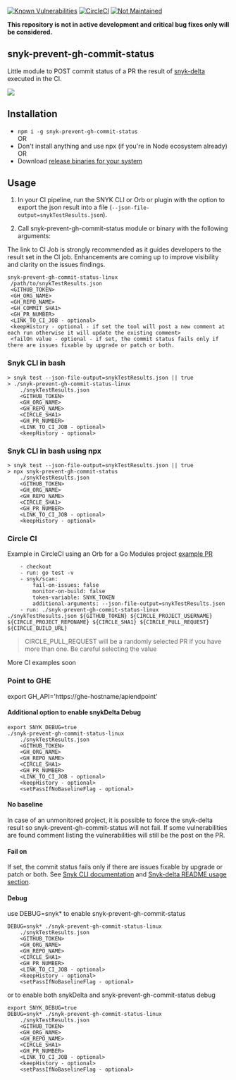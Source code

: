 [![Known Vulnerabilities](https://snyk.io/test/github/snyk-tech-services/snyk-prevent-gh-commit-status/badge.svg)](https://snyk.io/test/github/snyk-tech-services/snyk-prevent-gh-commit-status)
[![CircleCI](https://circleci.com/gh/snyk-tech-services/snyk-prevent-gh-commit-status.svg?style=svg)](https://circleci.com/gh/snyk-tech-services/snyk-prevent-gh-commit-status)
[![Not Maintained](https://img.shields.io/badge/Maintenance%20Level-Not%20Maintained-yellow.svg)](https://gist.github.com/cheerfulstoic/d107229326a01ff0f333a1d3476e068d)

**This repository is not in active development and critical bug fixes only will be considered.**

## snyk-prevent-gh-commit-status
Little module to POST commit status of a PR the result of [snyk-delta](https://github.com/snyk-tech-services/snyk-delta) executed in the CI.

![](https://storage.googleapis.com/snyk-technical-services.appspot.com/gh_commit_status.png)

## Installation
- `npm i -g snyk-prevent-gh-commit-status`\
OR
- Don't install anything and use npx (if you're in Node ecosystem already)\
OR
- Download [release binaries for your system](https://github.com/snyk-tech-services/snyk-prevent-gh-commit-status/releases)

## Usage
1. In your CI pipeline, run the SNYK CLI or Orb or plugin with the option to export the json result into a file (`--json-file-output=snykTestResults.json`).

2. Call snyk-prevent-gh-commit-status module or binary with the following arguments:

The link to CI Job is strongly recommended as it guides developers to the result set in the CI job.
Enhancements are coming up to improve visibility and clarity on the issues findings.

```
snyk-prevent-gh-commit-status-linux
 /path/to/snykTestResults.json
 <GITHUB_TOKEN>
 <GH_ORG_NAME>
 <GH_REPO_NAME>
 <GH_COMMIT_SHA1>
 <GH_PR_NUMBER>
 <LINK_TO_CI_JOB - optional>
 <keepHistory - optional - if set the tool will post a new comment at each run otherwise it will update the existing comment>
 <failOn value - optional - if set, the commit status fails only if there are issues fixable by upgrade or patch or both.
```
### Snyk CLI in bash
```
> snyk test --json-file-output=snykTestResults.json || true
> ./snyk-prevent-gh-commit-status-linux
    ./snykTestResults.json
    <GITHUB_TOKEN>
    <GH_ORG_NAME>
    <GH_REPO_NAME>
    <CIRCLE_SHA1>
    <GH_PR_NUMBER>
    <LINK_TO_CI_JOB - optional>
    <keepHistory - optional>
```

### Snyk CLI in bash using npx
```
> snyk test --json-file-output=snykTestResults.json || true
> npx snyk-prevent-gh-commit-status
    ./snykTestResults.json
    <GITHUB_TOKEN>
    <GH_ORG_NAME>
    <GH_REPO_NAME>
    <CIRCLE_SHA1>
    <GH_PR_NUMBER>
    <LINK_TO_CI_JOB - optional>
    <keepHistory - optional>
```

### Circle CI
Example in CircleCI using an Orb for a Go Modules project [example PR](https://github.com/snyk-tech-services/jira-tickets-for-new-vulns/pull/29/files)
```
    - checkout
    - run: go test -v
    - snyk/scan:
        fail-on-issues: false
        monitor-on-build: false
        token-variable: SNYK_TOKEN
        additional-arguments: --json-file-output=snykTestResults.json
    - run: ./snyk-prevent-gh-commit-status-linux ./snykTestResults.json ${GITHUB_TOKEN} ${CIRCLE_PROJECT_USERNAME} ${CIRCLE_PROJECT_REPONAME} ${CIRCLE_SHA1} ${CIRCLE_PULL_REQUEST} ${CIRCLE_BUILD_URL}
```
>   CIRCLE_PULL_REQUEST will be a randomly selected PR if you have more than one. Be careful selecting the value



More CI examples soon

### Point to GHE
export GH_API='https://ghe-hostname/apiendpoint'

#### Additional option to enable snykDelta Debug
```
export SNYK_DEBUG=true
./snyk-prevent-gh-commit-status-linux
    ./snykTestResults.json
    <GITHUB_TOKEN>
    <GH_ORG_NAME>
    <GH_REPO_NAME>
    <CIRCLE_SHA1>
    <GH_PR_NUMBER>
    <LINK_TO_CI_JOB - optional>
    <keepHistory - optional>
    <setPassIfNoBaselineFlag - optional>
```

#### No baseline
In case of an unmonitored project, it is possible to force the snyk-delta result so snyk-prevent-gh-commit-status will not fail.
If some vulnerabilities are found comment listing the vulnerabilities will still be the post on the PR.

#### Fail on
If set, the commit status fails only if there are issues fixable by upgrade or patch or both.
See [Snyk CLI documentation](https://docs.snyk.io/snyk-cli/test-for-vulnerabilities/advanced-failing-of-builds-in-snyk-cli) and [Snyk-delta README usage section](https://github.com/snyk-tech-services/snyk-delta#usage).

#### Debug
use DEBUG=snyk* to enable snyk-prevent-gh-commit-status
```
DEBUG=snyk* ./snyk-prevent-gh-commit-status-linux
    ./snykTestResults.json
    <GITHUB_TOKEN>
    <GH_ORG_NAME>
    <GH_REPO_NAME>
    <CIRCLE_SHA1>
    <GH_PR_NUMBER>
    <LINK_TO_CI_JOB - optional>
    <keepHistory - optional>
    <setPassIfNoBaselineFlag - optional>
```

or to enable both snykDelta and snyk-prevent-gh-commit-status debug

```
export SNYK_DEBUG=true
DEBUG=snyk* ./snyk-prevent-gh-commit-status-linux
    ./snykTestResults.json
    <GITHUB_TOKEN>
    <GH_ORG_NAME>
    <GH_REPO_NAME>
    <CIRCLE_SHA1>
    <GH_PR_NUMBER>
    <LINK_TO_CI_JOB - optional>
    <keepHistory - optional>
    <setPassIfNoBaselineFlag - optional>
```
